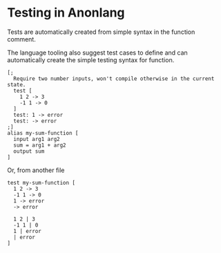 # Testing in Anonlang

Tests are automatically created from simple syntax in the function comment.

The language tooling also suggest test cases to define and can automatically create the simple testing syntax for function.


    [;
      Require two number inputs, won't compile otherwise in the current state.
      test [
        1 2 -> 3
        -1 1 -> 0
      ]
      test: 1 -> error
      test: -> error
    ;]
    alias my-sum-function [
      input arg1 arg2
      sum = arg1 + arg2
      output sum
    ]

Or, from another file

    test my-sum-function [
      1 2 -> 3
      -1 1 -> 0
      1 -> error
      -> error

      1 2 | 3
      -1 1 | 0
      1 | error
      | error
    ]
